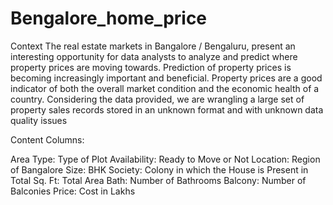 # Bengalore_home_price

Context
The real estate markets in Bangalore / Bengaluru, present an interesting opportunity for data analysts to analyze and predict where property prices are moving towards. Prediction of property prices is becoming increasingly important and beneficial. Property prices are a good indicator of both the overall market condition and the economic health of a country. Considering the data provided, we are wrangling a large set of property sales records stored in an unknown format and with unknown data quality issues

Content
Columns:

Area Type: Type of Plot
Availability: Ready to Move or Not
Location: Region of Bangalore
Size: BHK
Society: Colony in which the House is Present in
Total Sq. Ft: Total Area
Bath: Number of Bathrooms
Balcony: Number of Balconies
Price: Cost in Lakhs
